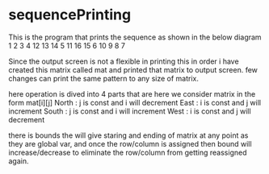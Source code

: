 # sequencePrinting
This is the program that prints the sequence as shown in the below diagram
1  2  3  4
12 13 14 5
11 16 15 6
10 9  8  7

Since the output screen is not a flexible in printing this in order i have created this matrix called mat and printed that matrix to output screen.
few changes can print the same pattern to any size of matrix.

here operation is dived into 4 parts
that are
here we consider matrix in the form mat[i][j]
North : j is const and i will decrement
East : i is const and j will increment
South : j is const and i will increment
West : i is const and j will decrement

there is bounds the will give staring and ending of matrix at any point as they are global var, and once the row/column is assigned then bound will increase/decrease to eliminate the row/column from getting reassigned again.
